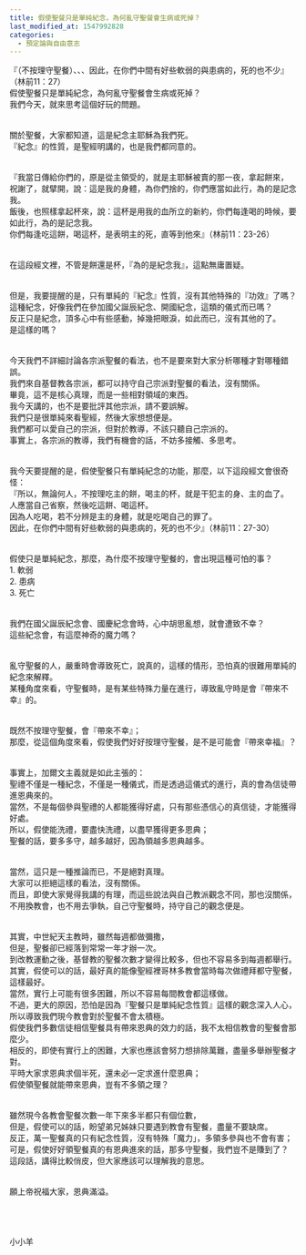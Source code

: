 ```yaml
---
title: 假使聖餐只是單純紀念，為何亂守聖餐會生病或死掉？
last_modified_at: 1547992828
categories:
  - 預定論與自由意志
---
```


『（不按理守聖餐）、、、因此，在你們中間有好些軟弱的與患病的，死的也不少』（林前11：27）<!--more--><br>假使聖餐只是單純紀念，為何亂守聖餐會生病或死掉？<br>我們今天，就來思考這個好玩的問題。<br><br><br>關於聖餐，大家都知道，這是紀念主耶穌為我們死。<br>『紀念』的性質，是聖經明講的，也是我們都同意的。<br><br><br>『我當日傳給你們的，原是從主領受的，就是主耶穌被賣的那一夜，拿起餅來，<br>祝謝了，就擘開，說：這是我的身體，為你們捨的，你們應當如此行，為的是記念我。<br>飯後，也照樣拿起杯來，說：這杯是用我的血所立的新約，你們每逢喝的時候，要如此行，為的是記念我。<br>你們每逢吃這餅，喝這杯，是表明主的死，直等到他來』（林前11：23-26）<br><br><br>在這段經文裡，不管是餅還是杯，『為的是紀念我』，這點無庸置疑。<br><br><br>但是，我要提醒的是，只有單純的『紀念』性質，沒有其他特殊的『功效』了嗎？<br>這種紀念，好像我們在參加國父誕辰紀念、開國紀念，這類的儀式而已嗎？<br>反正只是紀念，頂多心中有些感動，掉幾把眼淚，如此而已，沒有其他的了。<br>是這樣的嗎？<br><br><br>今天我們不詳細討論各宗派聖餐的看法，也不是要來對大家分析哪種才對哪種錯誤。<br>我們來自基督教各宗派，都可以持守自己宗派對聖餐的看法，沒有關係。<br>畢竟，這不是核心真理，而是一些相對領域的東西。<br>我今天講的，也不是要批評其他宗派，請不要誤解。<br>我們只是很單純來看聖經，然後大家想想便是。<br>我們都可以愛自己的宗派，但對於教導，不該只聽自己宗派的。<br>事實上，各宗派的教導，我們有機會的話，不妨多接觸、多思考。<br><br><br>我今天要提醒的是，假使聖餐只有單純紀念的功能，那麼，以下這段經文會很奇怪：<br>『所以，無論何人，不按理吃主的餅，喝主的杯，就是干犯主的身、主的血了。<br>人應當自己省察，然後吃這餅、喝這杯。<br>因為人吃喝，若不分辨是主的身體，就是吃喝自己的罪了。<br>因此，在你們中間有好些軟弱的與患病的，死的也不少』（林前11：27-30）<br><br><br>假使只是單純紀念，那麼，為什麼不按理守聖餐的，會出現這種可怕的事？<br>1.	軟弱<br>2.	患病<br>3.	死亡<br><br><br>我們在國父誕辰紀念會、國慶紀念會時，心中胡思亂想，就會遭致不幸？<br>這些紀念會，有這麼神奇的魔力嗎？<br><br><br>亂守聖餐的人，嚴重時會導致死亡，說真的，這樣的情形，恐怕真的很難用單純的紀念來解釋。<br>某種角度來看，守聖餐時，是有某些特殊力量在進行，導致亂守時是會『帶來不幸』的。<br><br><br>既然不按理守聖餐，會『帶來不幸』；<br>那麼，從這個角度來看，假使我們好好按理守聖餐，是不是可能會『帶來幸福』？<br><br><br>事實上，加爾文主義就是如此主張的：<br>聖禮不僅是一種紀念，不僅是一種儀式，而是透過這儀式的進行，真的會為信徒帶進恩典來的。<br>當然，不是每個參與聖禮的人都能獲得好處，只有那些憑信心的真信徒，才能獲得好處。<br>所以，假使能洗禮，要盡快洗禮，以盡早獲得更多恩典；<br>聖餐的話，要多多守，越多越好，因為領越多恩典越多。<br><br><br>當然，這只是一種推論而已，不是絕對真理。<br>大家可以拒絕這樣的看法，沒有關係。<br>而且，即使大家覺得我講的有理，而這些說法與自己教派觀念不同，那也沒關係，不用換教會，也不用去爭執，自己守聖餐時，持守自己的觀念便是。<br><br><br>其實，中世紀天主教時，雖然每週都做彌撒，<br>但是，聖餐卻已經落到常常一年才辦一次。<br>到改教運動之後，基督教的聖餐次數才變得比較多，但也不容易多到每週都舉行。<br>其實，假使可以的話，最好真的能像聖經裡哥林多教會當時每次做禮拜都守聖餐，這樣最好。<br>當然，實行上可能有很多困難，所以不容易每間教會都這樣做。<br>不過，更大的原因，恐怕是因為『聖餐只是單純紀念性質』這樣的觀念深入人心，所以導致我們現今教會對於聖餐不會太積極。<br>假使我們多數信徒相信聖餐具有帶來恩典的效力的話，我不太相信教會的聖餐會那麼少。<br>相反的，即使有實行上的困難，大家也應該會努力想排除萬難，盡量多舉辦聖餐才對。<br>平時大家求恩典求個半死，還未必一定求進什麼恩典；<br>假使領聖餐就能帶來恩典，豈有不多領之理？<br><br><br>雖然現今各教會聖餐次數一年下來多半都只有個位數，<br>但是，假使可以的話，盼望弟兄姊妹只要遇到教會有聖餐，盡量不要缺席。<br>反正，萬一聖餐真的只有紀念性質，沒有特殊「魔力」，多領多參與也不會有害；<br>可是，假使好好領聖餐真的有恩典進來的話，那多守聖餐，我們豈不是賺到了？<br>這段話，講得比較俏皮，但大家應該可以理解我的意思。<br><br><br>願上帝祝福大家，恩典滿溢。<br><br><br><br><br>小小羊
